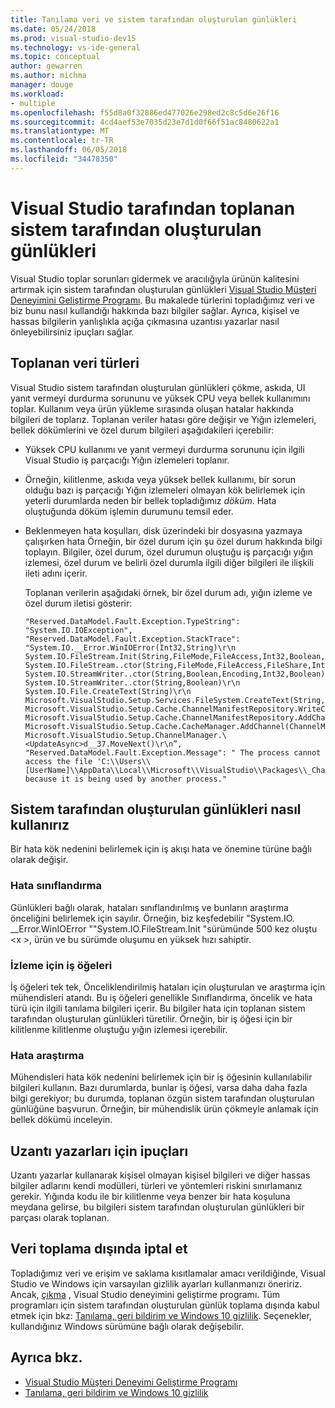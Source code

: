 ```yaml
---
title: Tanılama veri ve sistem tarafından oluşturulan günlükleri
ms.date: 05/24/2018
ms.prod: visual-studio-dev15
ms.technology: vs-ide-general
ms.topic: conceptual
author: gewarren
ms.author: michma
manager: douge
ms.workload:
- multiple
ms.openlocfilehash: f55d8a0f32886ed477026e298ed2c8c5d6e26f16
ms.sourcegitcommit: 4cd4aef53e7035d23e7d1d0f66f51ac8480622a1
ms.translationtype: MT
ms.contentlocale: tr-TR
ms.lasthandoff: 06/05/2018
ms.locfileid: "34478350"
---
```

# <a name="system-generated-logs-collected-by-visual-studio"></a>Visual Studio tarafından toplanan sistem tarafından oluşturulan günlükleri

Visual Studio toplar sorunları gidermek ve aracılığıyla ürünün kalitesini artırmak için sistem tarafından oluşturulan günlükleri [Visual Studio Müşteri Deneyimini Geliştirme Programı](visual-studio-experience-improvement-program.md). Bu makalede türlerini topladığımız veri ve biz bunu nasıl kullandığı hakkında bazı bilgiler sağlar. Ayrıca, kişisel ve hassas bilgilerin yanlışlıkla açığa çıkmasına uzantısı yazarlar nasıl önleyebilirsiniz ipuçları sağlar.

## <a name="types-of-collected-data"></a>Toplanan veri türleri

Visual Studio sistem tarafından oluşturulan günlükleri çökme, askıda, UI yanıt vermeyi durdurma sorununu ve yüksek CPU veya bellek kullanımını toplar. Kullanım veya ürün yükleme sırasında oluşan hatalar hakkında bilgileri de toplarız. Toplanan veriler hatası göre değişir ve Yığın izlemeleri, bellek dökümlerini ve özel durum bilgileri aşağıdakileri içerebilir:

- Yüksek CPU kullanımı ve yanıt vermeyi durdurma sorununu için ilgili Visual Studio iş parçacığı Yığın izlemeleri toplanır.

- Örneğin, kilitlenme, askıda veya yüksek bellek kullanımı, bir sorun olduğu bazı iş parçacığı Yığın izlemeleri olmayan kök belirlemek için yeterli durumlarda neden bir bellek topladığımız *döküm*. Hata oluştuğunda döküm işlemin durumunu temsil eder.

- Beklenmeyen hata koşulları, disk üzerindeki bir dosyasına yazmaya çalışırken hata Örneğin, bir özel durum için şu özel durum hakkında bilgi toplayın. Bilgiler, özel durum, özel durumun oluştuğu iş parçacığı yığın izlemesi, özel durum ve belirli özel durumla ilgili diğer bilgileri ile ilişkili ileti adını içerir.

   Toplanan verilerin aşağıdaki örnek, bir özel durum adı, yığın izleme ve özel durum iletisi gösterir:

   ```text
   "Reserved.DataModel.Fault.Exception.TypeString": "System.IO.IOException",
   "Reserved.DataModel.Fault.Exception.StackTrace": "System.IO.__Error.WinIOError(Int32,String)\r\n
   System.IO.FileStream.Init(String,FileMode,FileAccess,Int32,Boolean,FileShare,Int32,FileOptions,SECURITY_ATTRIBUTES,String,Boolean,Boolean,Boolean)\r\n
   System.IO.FileStream..ctor(String,FileMode,FileAccess,FileShare,Int32,FileOptions,String,Boolean,Boolean,Boolean)\r\nSystem.IO.StreamWriter.CreateFile(String,Boolean,Boolean)\r\n
   System.IO.StreamWriter..ctor(String,Boolean,Encoding,Int32,Boolean)\r\n
   System.IO.StreamWriter..ctor(String,Boolean)\r\n
   System.IO.File.CreateText(String)\r\n
   Microsoft.VisualStudio.Setup.Services.FileSystem.CreateText(String,Boolean)\r\n
   Microsoft.VisualStudio.Setup.Cache.ChannelManifestRepository.WriteChannelManifest(IChannelManifest,String,String)\r\n
   Microsoft.VisualStudio.Setup.Cache.ChannelManifestRepository.AddChannel(ChannelManifestPair,Boolean)\r\n
   Microsoft.VisualStudio.Setup.Cache.CacheManager.AddChannel(ChannelManifestPair,Boolean)\r\n
   Microsoft.VisualStudio.Setup.ChannelManager.\<UpdateAsync>d__37.MoveNext()\r\n”,
   "Reserved.DataModel.Fault.Exception.Message": " The process cannot access the file 'C:\\Users\\[UserName]\\AppData\\Local\\Microsoft\\VisualStudio\\Packages\\_Channels\\4CB340F5\\channelManifest.json' because it is being used by another process."
   ```

## <a name="how-we-use-system-generated-logs"></a>Sistem tarafından oluşturulan günlükleri nasıl kullanırız

Bir hata kök nedenini belirlemek için iş akışı hata ve önemine türüne bağlı olarak değişir.

### <a name="error-classification"></a>Hata sınıflandırma

Günlükleri bağlı olarak, hataları sınıflandırılmış ve bunların araştırma önceliğini belirlemek için sayılır. Örneğin, biz keşfedebilir "System.IO. \__Error.WinIOError ""System.IO.FileStream.Init "sürümünde 500 kez oluştu \<x >, ürün ve bu sürümde oluşumu en yüksek hızı sahiptir.

### <a name="work-items-for-tracking"></a>İzleme için iş öğeleri

İş öğeleri tek tek, Önceliklendirilmiş hataları için oluşturulan ve araştırma için mühendisleri atandı. Bu iş öğeleri genellikle Sınıflandırma, öncelik ve hata türü için ilgili tanılama bilgileri içerir. Bu bilgiler hata için toplanan sistem tarafından oluşturulan günlükleri türetilir. Örneğin, bir iş öğesi için bir kilitlenme kilitlenme oluştuğu yığın izlemesi içerebilir.

### <a name="error-investigation"></a>Hata araştırma

Mühendisleri hata kök nedenini belirlemek için bir iş öğesinin kullanılabilir bilgileri kullanın. Bazı durumlarda, bunlar iş öğesi, varsa daha daha fazla bilgi gerekiyor; bu durumda, toplanan özgün sistem tarafından oluşturulan günlüğüne başvurun. Örneğin, bir mühendislik ürün çökmeyle anlamak için bellek dökümü inceleyin.

## <a name="tips-for-extension-authors"></a>Uzantı yazarları için ipuçları

Uzantı yazarlar kullanarak kişisel olmayan kişisel bilgileri ve diğer hassas bilgiler adlarını kendi modülleri, türleri ve yöntemleri riskini sınırlamanız gerekir. Yığında kodu ile bir kilitlenme veya benzer bir hata koşuluna meydana gelirse, bu bilgileri sistem tarafından oluşturulan günlükleri bir parçası olarak toplanan.

## <a name="opt-out-of-data-collection"></a>Veri toplama dışında iptal et

Topladığımız veri ve erişim ve saklama kısıtlamalar amacı verildiğinde, Visual Studio ve Windows için varsayılan gizlilik ayarları kullanmanızı öneririz. Ancak, [çıkma](../ide/visual-studio-experience-improvement-program.md#opt-in-or-out) , Visual Studio deneyimini geliştirme programı. Tüm programları için sistem tarafından oluşturulan günlük toplama dışında kabul etmek için bkz: [Tanılama, geri bildirim ve Windows 10 gizlilik](https://privacy.microsoft.com/windows-10-feedback-diagnostics-and-privacy). Seçenekler, kullandığınız Windows sürümüne bağlı olarak değişebilir.

## <a name="see-also"></a>Ayrıca bkz.

- [Visual Studio Müşteri Deneyimi Geliştirme Programı](visual-studio-experience-improvement-program.md)
- [Tanılama, geri bildirim ve Windows 10 gizlilik](https://privacy.microsoft.com/windows-10-feedback-diagnostics-and-privacy)